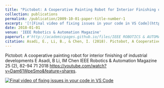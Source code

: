 ```yaml
---
title: "Pictobot: A Cooperative Painting Robot for Interior Finishing of Industrial Developments"
collection: publications
permalink: /publication/2009-10-01-paper-title-number-1
excerpt: '[![Final video of fixing issues in your code in VS Code](https://img.youtube.com/vi/Dam61WpeSmo/maxresdefault.jpg)](https://youtube.com/watch?v=Dam61WpeSmo&feature=shares)'
date: 2018-01-01
venue: 'IEEE Robotics & Automation Magazine'
paperurl: #'http://academicpages.github.io/files/IEEE ROBOTICS & AUTOMATION MAGAZINE • june 2018.pdf'
citation: Asadi, E., Li, B., & Chen, I. (2018). Pictobot, A Cooperative Painting Robot for Interior Finishing of Industrial Developments. IEEE Robotics & Automation Magazine, 25, 82-94.
---
```


Pictobot: A cooperative painting robot for interior finishing of industrial developments
E Asadi, B Li, IM Chen
IEEE Robotics & Automation Magazine 25 (2), 82-94	71	2018
https://youtube.com/watch?v=Dam61WpeSmo&feature=shares. 

[![Final video of fixing issues in your code in VS Code](https://img.youtube.com/vi/Dam61WpeSmo/maxresdefault.jpg)](https://youtube.com/watch?v=Dam61WpeSmo&feature=shares)


